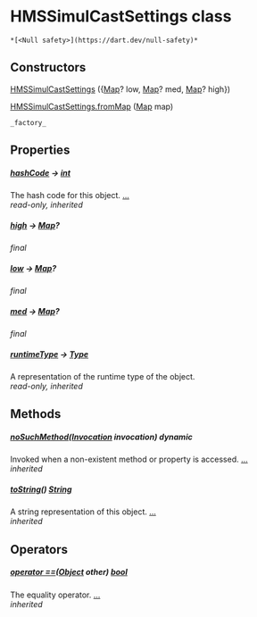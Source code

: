 


# HMSSimulCastSettings class






    *[<Null safety>](https://dart.dev/null-safety)*






## Constructors

[HMSSimulCastSettings](../hmssdk_flutter/HMSSimulCastSettings/HMSSimulCastSettings.md) ({[Map](https://api.flutter.dev/flutter/dart-core/Map-class.html)? low, [Map](https://api.flutter.dev/flutter/dart-core/Map-class.html)? med, [Map](https://api.flutter.dev/flutter/dart-core/Map-class.html)? high})

    

[HMSSimulCastSettings.fromMap](../hmssdk_flutter/HMSSimulCastSettings/HMSSimulCastSettings.fromMap.md) ([Map](https://api.flutter.dev/flutter/dart-core/Map-class.html) map)

    _factory_


## Properties

##### [hashCode](https://api.flutter.dev/flutter/dart-core/Object/hashCode.html) &#8594; [int](https://api.flutter.dev/flutter/dart-core/int-class.html)



The hash code for this object. [...](https://api.flutter.dev/flutter/dart-core/Object/hashCode.html)  
_read-only, inherited_



##### [high](../hmssdk_flutter/HMSSimulCastSettings/high.md) &#8594; [Map](https://api.flutter.dev/flutter/dart-core/Map-class.html)?



   
_final_



##### [low](../hmssdk_flutter/HMSSimulCastSettings/low.md) &#8594; [Map](https://api.flutter.dev/flutter/dart-core/Map-class.html)?



   
_final_



##### [med](../hmssdk_flutter/HMSSimulCastSettings/med.md) &#8594; [Map](https://api.flutter.dev/flutter/dart-core/Map-class.html)?



   
_final_



##### [runtimeType](https://api.flutter.dev/flutter/dart-core/Object/runtimeType.html) &#8594; [Type](https://api.flutter.dev/flutter/dart-core/Type-class.html)



A representation of the runtime type of the object.   
_read-only, inherited_




## Methods

##### [noSuchMethod](https://api.flutter.dev/flutter/dart-core/Object/noSuchMethod.html)([Invocation](https://api.flutter.dev/flutter/dart-core/Invocation-class.html) invocation) dynamic



Invoked when a non-existent method or property is accessed. [...](https://api.flutter.dev/flutter/dart-core/Object/noSuchMethod.html)  
_inherited_



##### [toString](https://api.flutter.dev/flutter/dart-core/Object/toString.html)() [String](https://api.flutter.dev/flutter/dart-core/String-class.html)



A string representation of this object. [...](https://api.flutter.dev/flutter/dart-core/Object/toString.html)  
_inherited_




## Operators

##### [operator ==](https://api.flutter.dev/flutter/dart-core/Object/operator_equals.html)([Object](https://api.flutter.dev/flutter/dart-core/Object-class.html) other) [bool](https://api.flutter.dev/flutter/dart-core/bool-class.html)



The equality operator. [...](https://api.flutter.dev/flutter/dart-core/Object/operator_equals.html)  
_inherited_











